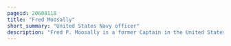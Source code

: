 ```yaml
---
pageid: 20608118
title: "Fred Moosally"
short_summary: "United States Navy officer"
description: "Fred P. Moosally is a former Captain in the United States Navy. During his naval Career moosally served in many different Assignments including Commander of a Destroyer and the Battleship uss Iowa. Moosally was Captain of the Iowa when the Center Gun of one of the Ship's main Gun Towers exploded on april 19 1989 killing 47 Crewmen."
---
```

